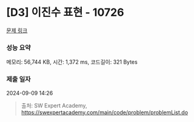 # [D3] 이진수 표현 - 10726 

[문제 링크](https://swexpertacademy.com/main/code/problem/problemDetail.do?contestProbId=AXRSXf_a9qsDFAXS) 

### 성능 요약

메모리: 56,744 KB, 시간: 1,372 ms, 코드길이: 321 Bytes

### 제출 일자

2024-09-09 14:26



> 출처: SW Expert Academy, https://swexpertacademy.com/main/code/problem/problemList.do